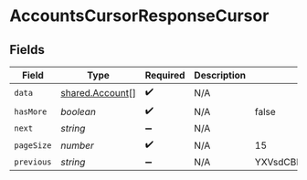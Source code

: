 # AccountsCursorResponseCursor


## Fields

| Field                                              | Type                                               | Required                                           | Description                                        | Example                                            |
| -------------------------------------------------- | -------------------------------------------------- | -------------------------------------------------- | -------------------------------------------------- | -------------------------------------------------- |
| `data`                                             | [shared.Account](../../models/shared/account.md)[] | :heavy_check_mark:                                 | N/A                                                |                                                    |
| `hasMore`                                          | *boolean*                                          | :heavy_check_mark:                                 | N/A                                                | false                                              |
| `next`                                             | *string*                                           | :heavy_minus_sign:                                 | N/A                                                |                                                    |
| `pageSize`                                         | *number*                                           | :heavy_check_mark:                                 | N/A                                                | 15                                                 |
| `previous`                                         | *string*                                           | :heavy_minus_sign:                                 | N/A                                                | YXVsdCBhbmQgYSBtYXhpbXVtIG1heF9yZXN1bHRzLol=       |